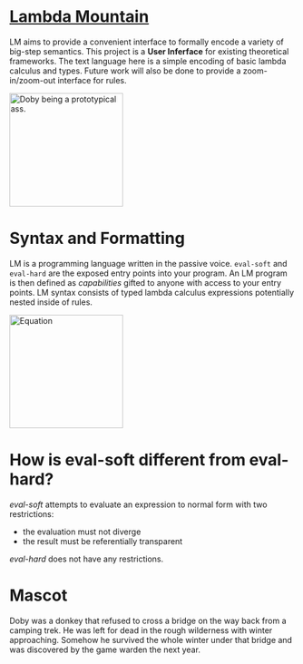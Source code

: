 # [Lambda Mountain](https://github.com/andrew-johnson-4/-/wiki)

LM aims to provide a convenient interface to formally encode a variety of big-step semantics.
This project is a **User Inferface** for existing theoretical frameworks.
The text language here is a simple encoding of basic lambda calculus and types.
Future work will also be done to provide a zoom-in/zoom-out interface for rules.

<img src="https://raw.githubusercontent.com/andrew-johnson-4/-/main/DOBY.jpg" height=200 title="Doby being a prototypical ass.">

# Syntax and Formatting

LM is a programming language written in the passive voice.
`eval-soft` and `eval-hard` are the exposed entry points into your program.
An LM program is then defined as *capabilities* gifted to anyone with access to your entry points.
LM syntax consists of typed lambda calculus expressions potentially nested inside of rules.

<img src="https://raw.githubusercontent.com/andrew-johnson-4/-/main/equation.png" height=200 title="Equation">

# How is eval-soft different from eval-hard?

_eval-soft_ attempts to evaluate an expression to normal form with two restrictions:
* the evaluation must not diverge
* the result must be referentially transparent

_eval-hard_ does not have any restrictions.

# Mascot

Doby was a donkey that refused to cross a bridge on the way back from a camping trek.
He was left for dead in the rough wilderness with winter approaching.
Somehow he survived the whole winter under that bridge and was discovered by the game warden the next year.
